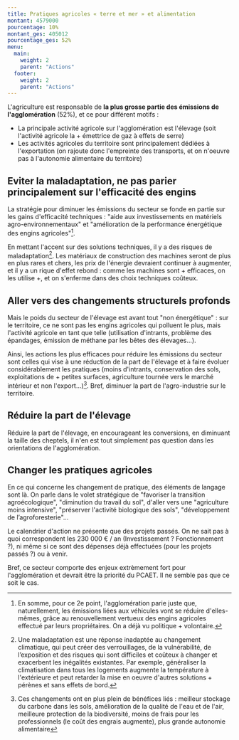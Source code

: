 ```yaml
---
title: Pratiques agricoles « terre et mer » et alimentation
montant: 4579000
pourcentage: 10%
montant_ges: 405012
pourcentage_ges: 52%
menu:
  main:
    weight: 2
    parent: "Actions"
  footer:
    weight: 2
    parent: "Actions"
---
```



L'agriculture est responsable de **la plus grosse partie des émissions de l'agglomération** (52%), et ce pour différent motifs :
- La principale activité agricole sur l'agglomération est l'élevage (soit l'activité agricole la + émettrice de gaz à effets de serre)
- Les activités agricoles du territoire sont principalement dédiées à l'exportation (on rajoute donc l'empreinte des transports, et on n'oeuvre pas à l'autonomie alimentaire du territoire)

## Eviter la maladaptation, ne pas parier principalement sur l'efficacité des engins

La stratégie pour diminuer les émissions du secteur se fonde en partie sur les gains d'efficacité techniques : "aide aux investissements en matériels agro-environnementaux" et "amélioration de la performance énergétique des engins agricoles"[^01].

En mettant l'accent sur des solutions techniques, il y a des risques de maladaptation[^02]. Les matériaux de construction des machines seront de plus en plus rares et chers, les prix de l'énergie devraient continuer à augmenter, et il y a un rique d'effet rebond : comme les machines sont + efficaces, on les utilise +, et on s'enferme dans des choix techniques coûteux.

## Aller vers des changements structurels profonds

Mais le poids du secteur de l'élevage est avant tout "non énergétique" : sur le territoire, ce ne sont pas les engins agricoles qui polluent le plus, mais l'activité agricole en tant que telle (utilisation d'intrants, problème des épandages, émission de méthane par les bêtes des élevages...).

Ainsi, les actions les plus efficaces pour réduire les émissions du secteur sont celles qui vise à une réduction de la part de l'élevage et à faire évoluer considérablement les pratiques (moins d'intrants, conservation des sols, exploitations de + petites surfaces, agriculture tournée vers le marché intérieur et non l'export...)[^03]. Bref, diminuer la part de l'agro-industrie sur le territoire.

## Réduire la part de l'élevage

Réduire la part de l'élevage, en encourageant les conversions, en diminuant la taille des cheptels, il n'en est tout simplement pas question dans les orientations de l'agglomération.

## Changer les pratiques agricoles

En ce qui concerne les changement de pratique, des éléments de langage sont là. On parle dans le volet stratégique de "favoriser la transition agroécologique", "diminution du travail du sol", d'aller vers une "agriculture moins intensive", "préserver l'activité biologique des sols", "développement de l’agroforesterie"...

Le calendrier d'action ne présente que des projets passés. On ne sait pas à quoi correspondent les 230 000 € / an (Investissement ? Fonctionnement ?), ni même si ce sont des dépenses déjà effectuées (pour les projets passés ?) ou à venir.


Bref, ce secteur comporte des enjeux extrèmement fort pour l'agglomération et devrait être la priorité du PCAET. Il ne semble pas que ce soit le cas.




[^01]: En somme, pour ce 2e point, l'agglomération parie juste que, naturellement, les émissions liées aux véhicules vont se réduire d'elles-mêmes, grâce au renouvellement vertueux des engins agricoles effectué par leurs propriétaires. On a déjà vu politique + volontaire.
[^02]: Une maladaptation est une réponse inadaptée au changement climatique, qui peut créer des verrouillages, de la vulnérabilité, de l’exposition et des risques qui sont difficiles et coûteux à changer et exacerbent les inégalités existantes. Par exemple, généraliser la climatisation dans tous les logements augmente la température à l'extérieure et peut retarder la mise en oeuvre d'autres solutions + pérènes et sans effets de bord.
[^03]: Ces changements ont en plus plein de bénéfices liés : meilleur stockage du carbone dans les sols, amélioration de la qualité de l'eau et de l'air, meilleure protection de la biodiversité, moins de frais pour les professionnels (le coût des engrais augmente), plus grande autonomie alimentaire